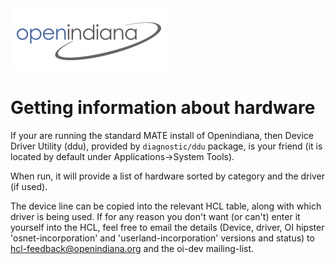 <!--

The contents of this Documentation are subject to the Public Documentation License Version 1.01
(the "License"); you may only use this Documentation if you comply with the terms of this License.
A copy of the License is available at http://illumos.org/license/PDL.

The Original Documentation is _________________.

The Initial Writer of the Original Documentation is Matt Wilby Copyright (C) 2011.
All Rights Reserved. (Initial Writer contact(s):________________[Insert hyperlink/alias]).

Contributor(s):  Alexander Pyhalov, Aurelien Larcher, Deano Calver, Nikola M.

Portions created by Deano Calver are Copyright (C) 2011.
Portions created by Aurelien Larcher are Copyright (C) 2017.
Portions created by Nikola M. are Copyright (C) 2017.
Portions created by Alexander Pyhalov are Copyright (C) 2019.

Portions created by ______ are Copyright (C)_________[Insert year(s)].
All Rights Reserved. (Contributor contact(s):________________[Insert hyperlink/alias]).

-->

<img src = "../../Openindiana.png">

# Getting information about hardware

If your are running the standard MATE install of Openindiana, then Device Driver Utility (ddu), provided by `diagnostic/ddu` package, is your friend (it is located by default under Applications->System Tools).

When run, it will provide a list of hardware sorted by category and the driver (if used).

The device line can be copied into the relevant HCL table, along with which driver is being used.
If for any reason you don't want (or can't) enter it yourself into the HCL, feel free to email the details (Device, driver, OI hipster 'osnet-incorporation' and 'userland-incorporation' versions and status) to hcl-feedback@openindiana.org and the oi-dev mailing-list.
